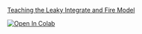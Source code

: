 
[Teaching the Leaky Integrate and Fire Model](https://colab.research.google.com/drive/1BBKqg6ng23DWC4z-S5o_oiekM-vFHvgp?usp=sharing)

[![Open In Colab](https://colab.research.google.com/assets/colab-badge.svg)](https://colab.research.google.com/drive/1BBKqg6ng23DWC4z-S5o_oiekM-vFHvgp?usp=sharing)
